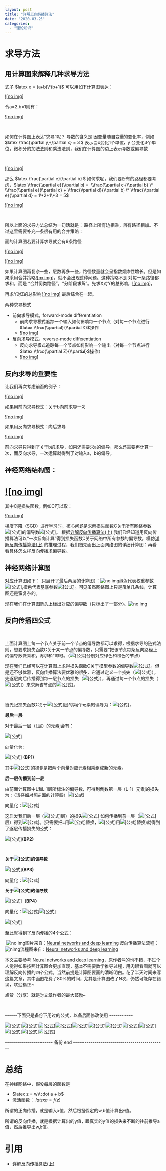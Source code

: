 ```yaml
---
layout: post
title: "详解反向传播算法"
date: "2020-03-25"
categories: 
  - "理论知识"
---
```


# 求导方法

## 用计算图来解释几种求导方法

式子 $latex e = (a+b)\*(b+1)$ 可以用如下计算图表达：

[![no img]](http://127.0.0.1/?attachment_id=3253)

令a=2,b=1则有：

[![no img]](http://127.0.0.1/?attachment_id=3254)

 

如何在计算图上表达“求导”呢？ 导数的含义是 因变量随自变量的变化率，例如 $latex \\frac{\\partial y}{\\partial x} = 3 $ 表示当x变化1个单位，y 会变化3个单位，微积分的加法法则和乘法法则，我们在计算图的边上表示导数或偏导数

 

[![no img]](http://127.0.0.1/?attachment_id=3256)

那么 $latex \\frac{\\partial e}{\\partial b} $ 如何求呢，我们要所有的路径都要考虑，$latex \\frac{\\partial e}{\\partial b} =  \\frac{\\partial c}{\\partial b} \* \\frac{\\partial e}{\\partial c} + \\frac{\\partial d}{\\partial b} \* \\frac{\\partial e}{\\partial d} = 1\*2+1\*3 = 5$

[![no img]](http://127.0.0.1/?attachment_id=3258)

 

所以上面的求导方法总结为一句话就是： 路径上所有边相乘，所有路径相加。不过这里需要补充一条很有用的合并策略：

面的计算图若要计算求导就会有9条路径

[![no img]](http://127.0.0.1/?attachment_id=3260)

[![no img]](http://127.0.0.1/?attachment_id=3259)

如果计算图再复杂一些，层数再多一些，路径数量就会呈指数爆炸性增长。但是如果采用合并策略[![no img]](http://127.0.0.1/?attachment_id=3261)，就不会出现这种问题。这种策略不是 对每一条路径都求和，而是 “合并同类路径”，“分阶段求解”。先求X对Y的总影响，[![no img]](http://127.0.0.1/?attachment_id=3262)，

再求Y对Z的总影响 [![no img]](http://127.0.0.1/?attachment_id=3263) 最后综合在一起。

两种求导模式

- 前向求导模式，forward-mode differentiation
    - 前向求导模式追踪一个输入如何影响每一个节点（对每一个节点进行 $latex \\frac{\\partial}{\\partial X}$操作
    - [![no img]](http://127.0.0.1/?attachment_id=3264)
- 反向求导模式，reverse-mode differentiation
    - 反向求导模式追踪每一个节点如何影响一个输出（对每一个节点进行 $latex \\frac{\\partial Z}{\\partial}$操作）
    - [![no img]](http://127.0.0.1/?attachment_id=3265)

## 反向求导的重要性

让我们再次考虑前面的例子：

[![no img]](http://127.0.0.1/?attachment_id=3266)

如果用前向求导模式：关于b向前求导一次

[![no img]](http://127.0.0.1/?attachment_id=3267)

如果用反向求导模式：向后求导

[![no img]](http://127.0.0.1/?attachment_id=3268)

前向求导只得到了关于b的求导，如果还需要求a的偏导，那么还需要再计算一次，而反向求导，一次运算就得到了对输入a，b的偏导。

## 神经网络结构图：

# [![no img]](http://127.0.0.1/?attachment_id=3274)

其中C是损失函数，例如C可以取：

[![no img]](http://127.0.0.1/?attachment_id=3275)

梯度下降（SGD）进行学习时，核心问题是求解损失函数C关于所有网络参数![[公式]](https://www.zhihu.com/equation?tex=w_%7Bjk%7D%2Cb_j)的偏导数![[公式]](https://www.zhihu.com/equation?tex=%5Cfrac%7B%5Cpartial+C%7D%7B%5Cpartial+w_%7Bjk%7D%7D+%2C%5Cfrac%7B%5Cpartial+C%7D%7B%5Cpartial+b_j%7D++)。 根据[详解反向传播算法(上)](https://zhuanlan.zhihu.com/p/25081671) 我们已经知道用反向传播算法可以“一次反向计算”得到损失函数C关于网络中所有参数的偏导数。模仿[详解反向传播算法(上)](https://zhuanlan.zhihu.com/p/25081671) 的推理过程，我们首先画出上面网络图的详细计算图：再看看具体怎么样反向传播求偏导数。

## 神经网络计算图

对应计算图如下：（只展开了最后两层的计算图）：![no img](https://pic1.zhimg.com/80/v2-37c5e8de23a7425c85366980df9f5ca0_720w.png)绿色代表权重参数![[公式]](https://www.zhihu.com/equation?tex=w_%7Bjk%7D),橙色代表基底参数![[公式]](https://www.zhihu.com/equation?tex=b_j)。可见虽然网络图上只是简单几条线，计算图还是蛮复杂的。

现在我们在计算图箭头上标出对应的偏导数（只标出了一部分）。![no img](https://pic2.zhimg.com/80/v2-9a4aff21fc12d343cc3a4f1c663e8c91_720w.png)

## 反向传播四公式

 

上面计算图上每一个节点关于前一个节点的偏导数都可以求得，根据求导的链式法则，想要求损失函数C关于某一节点的偏导数，只需要“把该节点每条反向路径上的偏导数做乘积，再求和”即可。（![[公式]](https://www.zhihu.com/equation?tex=w_%7Bjk%7D%2Cb_j)分别对应绿色和橙色的节点）

现在我们已经可以在计算图上求得损失函数C关于模型参数的偏导数![[公式]](https://www.zhihu.com/equation?tex=%5Cfrac%7B%5Cpartial+C%7D%7B%5Cpartial+w_%7Bjk%7D%7D+%2C%5Cfrac%7B%5Cpartial+C%7D%7B%5Cpartial+b_j%7D++)。但是还不够优雅，反向传播算法要优雅的很多，它通过定义一个损失（![[公式]](https://www.zhihu.com/equation?tex=%5Cdelta_j%5El)），先逐层向后传播得到每一层节点的损失（![[公式]](https://www.zhihu.com/equation?tex=%5Cdelta_j%5El)），再通过每一个节点的损失（![[公式]](https://www.zhihu.com/equation?tex=%5Cdelta_j%5El)）来求解该节点的![[公式]](https://www.zhihu.com/equation?tex=%5Cfrac%7B%5Cpartial+C%7D%7B%5Cpartial+w_%7Bjk%7D%7D+%2C%5Cfrac%7B%5Cpartial+C%7D%7B%5Cpartial+b_j%7D++)。

 

首先记损失函数C关于![[公式]](https://www.zhihu.com/equation?tex=l)层的第j个元素的偏导为：![[公式]](https://www.zhihu.com/equation?tex=%5Cdelta_j%5El+%5Cequiv+%5Cfrac%7B%5Cpartial+C%7D%7B%5Cpartial+z_j%5El%7D)，

**最后一层**

对于最后一层（L层）的元素j会有：

![[公式]](https://www.zhihu.com/equation?tex=%5Cdelta_j%5EL+%3D+%5Cfrac%7B%5Cpartial+C%7D%7B%5Cpartial+z_j%5EL%7D%3D%5Cfrac%7B%5Cpartial+C%7D%7B%5Cpartial+a_j%5EL%7D+%5Ccdot+%5Cfrac%7B%5Cpartial+a_j%5EL%7D%7B%5Cpartial+z_j%5EL%7D+%3D+%5Cfrac%7B%5Cpartial+C%7D%7B%5Cpartial+a_j%5EL%7D+%5Ccdot+%5Csigma%5E%7B%27%7D%28z_j%5EL%29)

向量化为:

![[公式]](https://www.zhihu.com/equation?tex=%5Cbm+%5Cdelta%5EL+%3D+%5Cbegin%7Bpmatrix%7D%0A+%5Cdelta_1%5EL+%5C%5C%0A%5Cvdots+%5C%5C%0A+%5Cdelta_j%5EL+%5C%5C+%0A++%5Cvdots%5C%5C+%0A+%5Cdelta_n%5EL%0A+%5Cend%7Bpmatrix%7D%0A%3D%0A+%5Cbegin%7Bpmatrix%7D%0A+%5Cfrac%7B%5Cpartial+C%7D%7B%5Cpartial+a_1%5EL%7D+%5Ccdot+%5Csigma%5E%7B%27%7D%28z_1%5EL%29+%5C%5C%0A%5Cvdots+%5C%5C%0A+%5Cfrac%7B%5Cpartial+C%7D%7B%5Cpartial+a_j%5EL%7D+%5Ccdot+%5Csigma%5E%7B%27%7D%28z_j%5EL%29+%5C%5C+%0A++%5Cvdots%5C%5C+%0A+%5Cfrac%7B%5Cpartial+C%7D%7B%5Cpartial+a_n%5EL%7D+%5Ccdot+%5Csigma%5E%7B%27%7D%28z_n%5EL%29%0A+%5Cend%7Bpmatrix%7D%0A%3D%0A+%5Cbegin%7Bpmatrix%7D%0A+%5Cfrac%7B%5Cpartial+C%7D%7B%5Cpartial+a_1%5EL%7D+%5C%5C%0A%5Cvdots+%5C%5C%0A+%5Cfrac%7B%5Cpartial+C%7D%7B%5Cpartial+a_j%5EL%7D+%5C%5C+%0A++%5Cvdots%5C%5C+%0A+%5Cfrac%7B%5Cpartial+C%7D%7B%5Cpartial+a_n%5EL%7D%0A+%5Cend%7Bpmatrix%7D%0A%5Codot+%0A+%5Cbegin%7Bpmatrix%7D%0A+%5Csigma%5E%7B%27%7D%28z_1%5EL%29+%5C%5C%0A%5Cvdots+%5C%5C%0A+%5Csigma%5E%7B%27%7D%28z_j%5EL%29+%5C%5C+%0A++%5Cvdots%5C%5C+%0A+%5Csigma%5E%7B%27%7D%28z_n%5EL%29%0A+%5Cend%7Bpmatrix%7D%0A+%3D++%5Cbm+%5Cnabla_aC+%5Codot++%5Csigma%5E%7B%27%7D%28%5Cbm+z%5EL%29) **(BP1)**

其中![[公式]](https://www.zhihu.com/equation?tex=%5Codot)的操作是把两个向量对应元素相乘组成新的元素。

**后一层传播到前一层**

由前面计算图中L和L-1层所标注的偏导数，可得到倒数第一层（L-1）元素j的损失为：（请仔细对照前面的计算图）![[公式]](https://www.zhihu.com/equation?tex=%5Cdelta_j%5E%7BL-1%7D+%3D+%28%5Csum_%7Bj%3D1%7D%5En%7B%5Cfrac%7B%5Cpartial+z_j%5EL%7D%7B%5Cpartial+a_%7Bk%7D%5E%7BL-1%7D%7D++%5Cdelta_j%5EL+%7D%29+%5Ccdot+%5Csigma_%7B%27%7D%28z_j%5E%7BL-1%7D%29+%3D+%28%5Csum_%7Bj%3D1%7D%5En%7Bw_%7Bjk%7D%5EL+%5Cdelta_j%5EL+%7D+%29+%5Ccdot++%5Csigma_%7B%27%7D%28z_j%5E%7BL-1%7D%29++%3D%0A%5Cbegin%7Bpmatrix%7D%0A+w_%7B1k%7D%5EL+%5Ccdots+w_%7Bjk%7D%5EL+%5Ccdots++w_%7Bnk%7D%5EL%5C%5C+%0A+%5Cend%7Bpmatrix%7D+%0A%5Cbegin%7Bpmatrix%7D%0A+%5Cdelta_1%5EL+%5C%5C+%0A+%5Cvdots+%5C%5C+%0A+%5Cdelta_j%5EL%5C%5C%0A%5Cvdots%5C%5C%0A%5Cdelta_n%5EL%0A+%5Cend%7Bpmatrix%7D%0A%5Ccdot+%5Csigma%5E%7B%27%7D%28z_j%5E%7BL-1%7D%29)

向量化：![[公式]](https://www.zhihu.com/equation?tex=%5Cdelta%5E%7BL-1%7D+%3D+%28%28w%5E%7BL%7D%29%5ET%5Cdelta%5E%7BL%7D+%5Codot+%5Csigma%5E%7B%27%7D%28z%5E%7BL-1%7D%29+%29)

这启发我们后一层（![[公式]](https://www.zhihu.com/equation?tex=l%2B1)层）的损失![[公式]](https://www.zhihu.com/equation?tex=%5Cdelta%5E%7Bl%2B1%7D) 如何传播到前一层（![[公式]](https://www.zhihu.com/equation?tex=l)层）得到![[公式]](https://www.zhihu.com/equation?tex=%5Cdelta%5El)。(只需要把L用![[公式]](https://www.zhihu.com/equation?tex=l%2B1)替换，![[公式]](https://www.zhihu.com/equation?tex=L-1)用![[公式]](https://www.zhihu.com/equation?tex=l)替换)就得到了逐层传播损失的公式：

![[公式]](https://www.zhihu.com/equation?tex=%5Cbm+%5Cdelta%5E%7Bl%7D+%3D+%28%28%5Cbm+w%5E%7Bl%2B1%7D%29%5ET+%5Cbm+%5Cdelta%5E%7Bl%2B1%7D+%5Codot+%5Csigma%5E%7B%27%7D%28%5Cbm+z%5E%7Bl%7D%29+%29)**(BP2)**

 

**关于![[公式]](https://www.zhihu.com/equation?tex=b_j%5El)的偏导数**

![[公式]](https://www.zhihu.com/equation?tex=%5Cfrac%7B%5Cpartial+C%7D%7B%5Cpartial+b_j%5El%7D+%3D%0A%5Cfrac%7B+%5Cpartial+C%7D%7B+%5Cpartial+z_j%5El%7D+%5Cfrac%7B%5Cpartial+z_j%5El%7D%7B%5Cpartial+b_j%5El%7D+%3D+%5Cdelta_j%5El+%5Ccdot+1+%3D+%5Cdelta_j%5El)**(BP3)**

向量化：![[公式]](https://www.zhihu.com/equation?tex=%5Cfrac%7B%5Cpartial+C%7D%7B%5Cpartial+b%5El%7D+%3D%5Cbm+%5Cdelta%5El)

**关于![[公式]](https://www.zhihu.com/equation?tex=w_%7Bjk%7D%5El)的偏导数**

![[公式]](https://www.zhihu.com/equation?tex=%5Cfrac%7B%5Cpartial+C%7D%7B%5Cpartial+w_%7Bjk%7D%5El%7D+%3D%0A%5Cfrac%7B+%5Cpartial+C%7D%7B+%5Cpartial+z_j%5El%7D+%5Cfrac%7B%5Cpartial+z_j%5El%7D%7B%5Cpartial+w_%7Bjk%7D%5El%7D+%3D+%5Cdelta_j%5El+%5Ccdot+a_k%5E%7Bl-1%7D+)**（BP4）**

向量化：![[公式]](https://www.zhihu.com/equation?tex=%5Cfrac%7B%5Cpartial+C%7D%7B%5Cpartial+w_%7Bj%5Ccdot+%7D%5El%7D+%3D%0A%5Cbegin%7Bpmatrix%7D%0A%5Cdelta_j%5El++a_1%5E%7Bl-1%7D++%5C%5C+%0A+%5Cvdots+%5C%5C+%0A+%5Cdelta_j%5El++a_k%5E%7Bl-1%7D+%5C%5C%0A%5Cvdots%5C%5C%0A%5Cdelta_j%5El++a_n%5E%7Bl-1%7D+%0A+%5Cend%7Bpmatrix%7D%0A%3D%0A%5Cdelta_j%5El+%5Ccdot%0A%5Cbegin%7Bpmatrix%7D%0A++a_1%5E%7Bl-1%7D++%5C%5C+%0A+%5Cvdots+%5C%5C+%0A+++a_k%5E%7Bl-1%7D+%5C%5C%0A%5Cvdots%5C%5C%0A++a_n%5E%7Bl-1%7D+%0A+%5Cend%7Bpmatrix%7D%0A%3D+%5Cdelta_j%5El+%5Ccdot+%5Cbm+a%5E%7Bl-1%7D+)![[公式]](https://www.zhihu.com/equation?tex=%5CRightarrow+)

![[公式]](https://www.zhihu.com/equation?tex=%5Cfrac%7B%5Cpartial+C%7D%7B%5Cpartial+w%5El%7D+%3D+%0A%5Cbegin%7Bpmatrix%7D%0A%5Cdelta%5El_1+%5Ccdot+%5Cbm+a%5E%7Bl-1%7D+%5C%5C%0A%5Cvdots+%5C%5C%0A%5Cdelta%5El_j+%5Ccdot+%5Cbm+a%5E%7Bl-1%7D%5C%5C%0A%5Cvdots%5C%5C%0A%5Cdelta%5El_n+%5Ccdot+%5Cbm+a%5E%7Bl-1%7D%5C%5C%0A%5Cend%7Bpmatrix%7D%0A%3D+%0A%5Cbegin%7Bpmatrix%7D%0A%5Cdelta%5El_1+++%5C%5C%0A%5Cvdots+%5C%5C%0A%5Cdelta%5El_j+%5C%5C%0A%5Cvdots%5C%5C%0A%5Cdelta%5El_n+%5C%5C%0A%5Cend%7Bpmatrix%7D%0A%5Ccdot+%0A%5Cbegin%7Bpmatrix%7D%0A+a%5E%7Bl-1%7D_1++%5Ccdots+a%5E%7Bl-1%7D_k+%5Ccdots+a%5E%7Bl-1%7D_n++%0A%5Cend%7Bpmatrix%7D%0A%3D+%5Cbm+%5Cdelta%5El+%5Ccdot+%28%5Cbm+a%5E%7Bl-1%7D%29%5ET)

至此就得到了反向传播的4个公式：

 ![no img](https://pic4.zhimg.com/80/v2-72ad4203fb6da5ad4bf33e36c433c7db_720w.png)图片来自：[Neural networks and deep learning](https://link.zhihu.com/?target=http%3A//neuralnetworksanddeeplearning.com/chap2.html) 反向传播算法流程：![nimg](https://pic3.zhimg.com/80/v2-1534d5eb4821acbe9eda5ff01beae5ee_720w.png)流程图来自：[Neural networks and deep learning](https://link.zhihu.com/?target=http%3A//neuralnetworksanddeeplearning.com/chap2.html)

本文主要参考 [Neural networks and deep learning](https://link.zhihu.com/?target=http%3A//neuralnetworksanddeeplearning.com/chap2.html)，原作者写的也不错，不过个人觉得如果按照计算图会更加直观，基本不需要数学推导过程，用肉眼看图就可以理解反向传播的四个公式。当然前提是计算图要画的清晰明白。花了半天时间来写这篇文章，其中画图花费了80%的时间，尤其是计算图改了N次，仍然可能存在错误，欢迎指正~

点赞（分享）就是对文章作者的最大鼓励~

 

\------下面只是备份下用过的公式，以备后面修改使用 ------------

![[公式]](https://www.zhihu.com/equation?tex=a_j%5EL%3D%5Csigma%28z_j%5EL%29++)![[公式]](https://www.zhihu.com/equation?tex=a_2%5EL%3D%5Csigma%28z_2%5EL%29++)![[公式]](https://www.zhihu.com/equation?tex=z_j%5EL%3D%5Csum_%7Bk%3D1%7D%5E%7BK%7D%7B%28w_%7Bjk%7D%5EL+%5Ccdot+a_%7Bk%7D%5E%7BL-1%7D%29+%7D+%2Bb_%7Bj%7D%5EL)![[公式]](https://www.zhihu.com/equation?tex=z_1%5EL%3D%5Csum_%7Bk%3D1%7D%5E%7B4%7D%7B%28w_%7B1k%7D+%5Ccdot+a_k%5E%7BL-1%7D%29+%7D+%2Bb_%7B1%7D)![[公式]](https://www.zhihu.com/equation?tex=z_2%5EL%3D%5Csum_%7Bk%3D1%7D%5E%7B4%7D%7B%28w_%7B2k%7D+%5Ccdot+a_k%5E%7BL-1%7D%29+%7D+%2Bb_%7B2%7D)![[公式]](https://www.zhihu.com/equation?tex=%5Cfrac%7B%5Cpartial+a_j%5EL%7D%7B%5Cpartial+z_j%5EL%7D++%3D+%5Csigma%5E%7B%27%7D%28z_j%5EL%29)![[公式]](https://www.zhihu.com/equation?tex=%5Cfrac%7B%5Cpartial+z_j%5EL%7D%7B%5Cpartial+b_j%5EL%7D+%3D+1)![[公式]](https://www.zhihu.com/equation?tex=%5Cfrac%7B%5Cpartial+z_j%5EL%7D%7B%5Cpartial+w_%7Bjk%7D%5EL%7D++%3Da_k%5E%7BL-1%7D)![[公式]](https://www.zhihu.com/equation?tex=%5Cfrac%7B%5Cpartial+z_2%5EL%7D%7B%5Cpartial+a_%7Bk%7D%5E%7BL-1%7D%7D++%3Dw_%7B2k%7D%5EL) ![[公式]](https://www.zhihu.com/equation?tex=%5Cfrac%7B%5Cpartial+a_k%5E%7BL-1%7D%7D%7B%5Cpartial+z_k%5E%7BL-1%7D%7D++%3D+%5Csigma%5E%7B%27%7D%28z_k%5E%7BL-1%7D%29)![[公式]](https://www.zhihu.com/equation?tex=%5Cfrac%7B%5Cpartial+z_k%5E%7BL-1%7D%7D%7B%5Cpartial+b_k%5E%7BL-1%7D%7D+%3D+1)![[公式]](https://www.zhihu.com/equation?tex=%5Cfrac%7B%5Cpartial+z_k%5E%7BL-1%7D%7D%7B%5Cpartial+w_%7Bkm%7D%5E%7BL-1%7D%7D++%3Da_m%5E%7BL-2%7D)

\------------------------ 备份 end ----------------------------------------------

# 总结

在神经网络中，假设每层的函数是

- $latex z = w\\cdot a + b$
- 激活函数： $latex a = f(z)$

所谓的正向传播，就是输入x值，然后根据假定的w,b值计算出y值。

所谓的反向传播，就是根据计算出的y值，跟真实的y值的损失来不断的往前推导a值，然后推导出w,b值。

# 引用

- [详解反向传播算法(上)](https://zhuanlan.zhihu.com/p/25081671)
